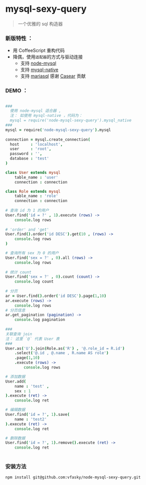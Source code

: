mysql-sexy-query
====================
>  一个优雅的 sql 构造器 


### 新版特性 ：

 * 用 CoffeeScript 重构代码
 * 降偶，使用`适配器`的方式与驱动连接
   * 支持 [node-mysql](https://github.com/felixge/node-mysql)
   * 支持 [mysql-native](https://github.com/sidorares/nodejs-mysql-native)
   * 支持 [mariasql](https://github.com/mscdex/node-mariasql) 感谢 [Casear](https://github.com/Casear) 贡献
   
   
### DEMO ：
``` CoffeeScript

### 
  使用 node-mysql 适合器 ,
  注： 如使用 mysql-native ，代码为：
  mysql = require('node-mysql-sexy-query').mysql_native
###
mysql = require('node-mysql-sexy-query').mysql
    
connection = mysql.create_connection(
  host     : 'localhost',
  user     : 'root',
  password : '',
  database : 'test'
)

class User extends mysql
    table_name : 'user'
    connection : connection

class Role extends mysql
    table_name : 'role'
    connection : connection
    
# 查询 id 为 1 的用户
User.find('id = ?' , 1).execute (rows) ->
    console.log rows
    
# 'order' and 'get'
User.find().order('id DESC').get(10 , (rows) ->
    console.log rows
) 

# 查询所有 sex 为 0 的用户
User.find('sex = ?' , 0).all (rows) ->
    console.log rows 
    
# 统计 count
User.find('sex = ?' , 0).count (count) ->
    console.log count
    
# 分页
ar = User.find().order('id DESC').page(1,10) 
ar.execute (rows) ->
    console.log rows
# 分页信息
ar.get_pagination (pagination) ->
    console.log pagination 
    
### 
关联查询 join
注： 这里 `@` 代表 User 表 
###
User.as('U').join(Role.as('R') , '@.role_id = R.id')
    .select('@.id , @.name , R.name AS role')
    .page(1,10)
    .execute (rows) ->
        console.log rows

# 添加数据
User.add(
    name : 'test' ,
    sex : 1 
).execute (ret) ->
    console.log ret

# 编辑数据
User.find('id = ?', 1).save(
    name : 'test2'
).execute (ret) ->
    console.log ret

# 删除数据
User.find('id = ?', 1).remove().execute (ret) ->
    console.log ret
    
```

### 安装方法
```
npm install git@github.com:vfasky/node-mysql-sexy-query.git
```